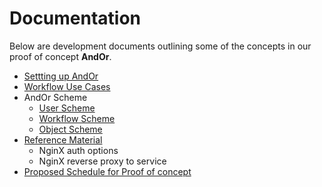 
# Documentation

Below are development documents outlining some of the
concepts in our proof of concept **AndOr**.

+ [Settting up AndOr](Setting-Up-AndOr.html)
+ [Workflow Use Cases](Workflow-Use-Cases.html)
+ AndOr Scheme
    + [User Scheme](User-Scheme.html)
    + [Workflow Scheme](Workflow-Scheme.html)
    + [Object Scheme](Object-Scheme.html)
+ [Reference Material](Reference.html)
    + NginX auth options
    + NginX reverse proxy to service
+ [Proposed Schedule for Proof of concept](Schedule.html)

